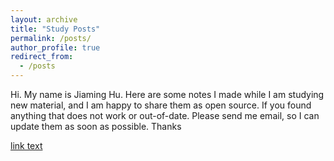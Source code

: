 ```yaml
---
layout: archive
title: "Study Posts"
permalink: /posts/
author_profile: true
redirect_from:
  - /posts
---
```


Hi. My name is Jiaming Hu. Here are some notes I made while I am studying new material, and I am happy to share them as open source. If you found anything that does not work or out-of-date. Please send me email, so I can update them as soon as possible. Thanks

<a href="posts/isaaclab">link text</a>
